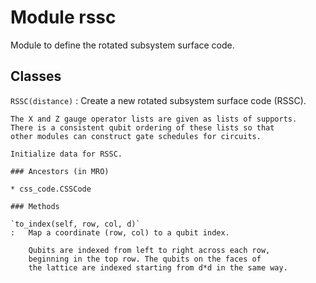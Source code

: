 Module rssc
===========
Module to define the rotated subsystem surface code.

Classes
-------

`RSSC(distance)`
:   Create a new rotated subsystem surface code (RSSC).
    
    The X and Z gauge operator lists are given as lists of supports.
    There is a consistent qubit ordering of these lists so that
    other modules can construct gate schedules for circuits.
    
    Initialize data for RSSC.

    ### Ancestors (in MRO)

    * css_code.CSSCode

    ### Methods

    `to_index(self, row, col, d)`
    :   Map a coordinate (row, col) to a qubit index.
        
        Qubits are indexed from left to right across each row,
        beginning in the top row. The qubits on the faces of
        the lattice are indexed starting from d*d in the same way.